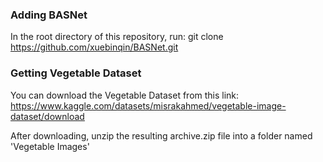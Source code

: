 ### Adding BASNet
In the root directory of this repository, run:
git clone https://github.com/xuebinqin/BASNet.git

### Getting Vegetable Dataset
You can download the Vegetable Dataset from this link:
https://www.kaggle.com/datasets/misrakahmed/vegetable-image-dataset/download

After downloading, unzip the resulting archive.zip file into a folder named 'Vegetable Images'
